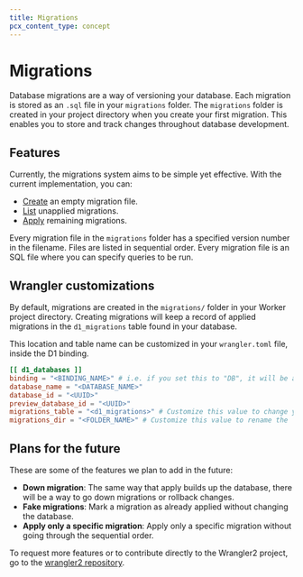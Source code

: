 ```yaml
---
title: Migrations
pcx_content_type: concept
---
```


# Migrations

Database migrations are a way of versioning your database. Each migration is stored as an `.sql` file in your `migrations` folder. The `migrations` folder is created in your project directory when you create your first migration. This enables you to store and track changes throughout database development.

## Features

Currently, the migrations system aims to be simple yet effective. With the current implementation, you can:

- [Create](/workers/wrangler/commands/#migrations-create) an empty migration file.
- [List](/workers/wrangler/commands/#migrations-list) unapplied migrations.
- [Apply](/workers/wrangler/commands/#migrations-apply) remaining migrations.

Every migration file in the `migrations` folder has a specified version number in the filename. Files are listed in sequential order. Every migration file is an SQL file where you can specify queries to be run.

## Wrangler customizations

By default, migrations are created in the `migrations/` folder in your Worker project directory. Creating migrations will keep a record of applied migrations in the `d1_migrations` table found in your database.

This location and table name can be customized in your `wrangler.toml` file, inside the D1 binding.

```toml
[[ d1_databases ]]
binding = "<BINDING_NAME>" # i.e. if you set this to "DB", it will be available in your Worker at `env.DB`
database_name = "<DATABASE_NAME>"
database_id = "<UUID>"
preview_database_id = "<UUID>"
migrations_table = "<d1_migrations>" # Customize this value to change your applied migrations table name
migrations_dir = "<FOLDER_NAME>" # Customize this value to rename the `migrations` folder
```

## Plans for the future

These are some of the features we plan to add in the future:

- **Down migration**: The same way that apply builds up the database, there will be a way to go down migrations or rollback changes.
- **Fake migrations**: Mark a migration as already applied without changing the database.
- **Apply only a specific migration**: Apply only a specific migration without going through the sequential order.

To request more features or to contribute directly to the Wrangler2 project, go to the [wrangler2 repository](https://github.com/cloudflare/wrangler2).
